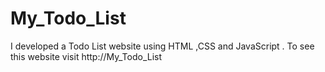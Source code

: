 # My_Todo_List
I developed a Todo List website using HTML ,CSS and JavaScript . To see this website visit http://My_Todo_List
